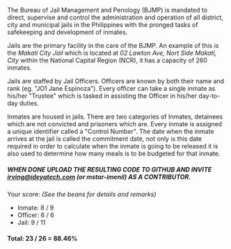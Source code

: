 The Bureau of Jail Management and Penology (BJMP) is mandated to direct, supervise and control the administration and operation of all district, city and municipal jails in the Philippines with the pronged tasks of safekeeping and development of inmates.

Jails are the primary facility in the care of the BJMP. An example of this is the *Makati City Jail* which is located at *02 Lawton Ave, Nort Side Makati, City* within the National Capital Region (NCR), it has a capacity of 260 inmates.

Jails are staffed by Jail Officers. Officers are known by both their name and rank (eg. "JO1 Jane Espinoza"). Every officer can take a single inmate as his/her "Trustee" which is tasked in assisting the Officer in his/her day-to-day duties.

Inmates are housed in jails. There are two categories of Inmates, detainees which are not convicted and prisoners which are. Every inmate is assigned a unique identifier called a "Control Number". The date when the inmate arrives at the jail is called the commitment date, not only is this date required in order to calculate when the inmate is going to be released it is also used to determine how many meals is to be budgeted for that inmate.

##### WHEN DONE UPLOAD THE RESULTING CODE TO GITHUB AND INVITE irving@ideyatech.com (or mstar-imenil) AS A CONTRIBUTOR.

Your score: *(See the beans for details and remarks)*
  * Inmate: 8 / 9
  * Officer: 6 / 6
  * Jail: 9 / 11
  
#### Total: 23 / 26 = 88.46%